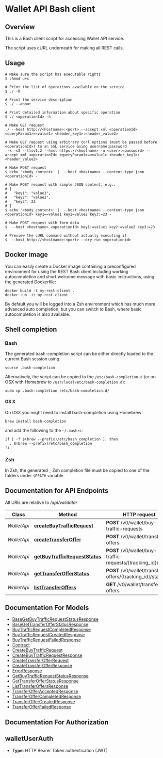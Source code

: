 # Wallet API Bash client

## Overview

This is a Bash client script for accessing Wallet API service.

The script uses cURL underneath for making all REST calls.

## Usage

```shell
# Make sure the script has executable rights
$ chmod u+x 

# Print the list of operations available on the service
$ ./ -h

# Print the service description
$ ./ --about

# Print detailed information about specific operation
$ ./ <operationId> -h

# Make GET request
./ --host http://<hostname>:<port> --accept xml <operationId> <queryParam1>=<value1> <header_key1>:<header_value2>

# Make GET request using arbitrary curl options (must be passed before <operationId>) to an SSL service using username:password
 -k -sS --tlsv1.2 --host https://<hostname> -u <user>:<password> --accept xml <operationId> <queryParam1>=<value1> <header_key1>:<header_value2>

# Make POST request
$ echo '<body_content>' |  --host <hostname> --content-type json <operationId> -

# Make POST request with simple JSON content, e.g.:
# {
#   "key1": "value1",
#   "key2": "value2",
#   "key3": 23
# }
$ echo '<body_content>' |  --host <hostname> --content-type json <operationId> key1==value1 key2=value2 key3:=23 -

# Make POST request with form data
$  --host <hostname> <operationId> key1:=value1 key2:=value2 key3:=23

# Preview the cURL command without actually executing it
$  --host http://<hostname>:<port> --dry-run <operationid>

```

## Docker image

You can easily create a Docker image containing a preconfigured environment
for using the REST Bash client including working autocompletion and short
welcome message with basic instructions, using the generated Dockerfile:

```shell
docker build -t my-rest-client .
docker run -it my-rest-client
```

By default you will be logged into a Zsh environment which has much more
advanced auto completion, but you can switch to Bash, where basic autocompletion
is also available.

## Shell completion

### Bash

The generated bash-completion script can be either directly loaded to the current Bash session using:

```shell
source .bash-completion
```

Alternatively, the script can be copied to the `/etc/bash-completion.d` (or on OSX with Homebrew to `/usr/local/etc/bash-completion.d`):

```shell
sudo cp .bash-completion /etc/bash-completion.d/
```

#### OS X

On OSX you might need to install bash-completion using Homebrew:

```shell
brew install bash-completion
```

and add the following to the `~/.bashrc`:

```shell
if [ -f $(brew --prefix)/etc/bash_completion ]; then
  . $(brew --prefix)/etc/bash_completion
fi
```

### Zsh

In Zsh, the generated `_` Zsh completion file must be copied to one of the folders under `$FPATH` variable.

## Documentation for API Endpoints

All URIs are relative to */api/validator*

Class | Method | HTTP request | Description
------------ | ------------- | ------------- | -------------
*WalletApi* | [**createBuyTrafficRequest**](docs/WalletApi.md#createbuytrafficrequest) | **POST** /v0/wallet/buy-traffic-requests | 
*WalletApi* | [**createTransferOffer**](docs/WalletApi.md#createtransferoffer) | **POST** /v0/wallet/transfer-offers | 
*WalletApi* | [**getBuyTrafficRequestStatus**](docs/WalletApi.md#getbuytrafficrequeststatus) | **POST** /v0/wallet/buy-traffic-requests/{tracking_id}/status | 
*WalletApi* | [**getTransferOfferStatus**](docs/WalletApi.md#gettransferofferstatus) | **POST** /v0/wallet/transfer-offers/{tracking_id}/status | 
*WalletApi* | [**listTransferOffers**](docs/WalletApi.md#listtransferoffers) | **GET** /v0/wallet/transfer-offers | 


## Documentation For Models

 - [BaseGetBuyTrafficRequestStatusResponse](docs/BaseGetBuyTrafficRequestStatusResponse.md)
 - [BaseGetTransferOfferStatusResponse](docs/BaseGetTransferOfferStatusResponse.md)
 - [BuyTrafficRequestCompletedResponse](docs/BuyTrafficRequestCompletedResponse.md)
 - [BuyTrafficRequestCreatedResponse](docs/BuyTrafficRequestCreatedResponse.md)
 - [BuyTrafficRequestFailedResponse](docs/BuyTrafficRequestFailedResponse.md)
 - [Contract](docs/Contract.md)
 - [CreateBuyTrafficRequest](docs/CreateBuyTrafficRequest.md)
 - [CreateBuyTrafficRequestResponse](docs/CreateBuyTrafficRequestResponse.md)
 - [CreateTransferOfferRequest](docs/CreateTransferOfferRequest.md)
 - [CreateTransferOfferResponse](docs/CreateTransferOfferResponse.md)
 - [ErrorResponse](docs/ErrorResponse.md)
 - [GetBuyTrafficRequestStatusResponse](docs/GetBuyTrafficRequestStatusResponse.md)
 - [GetTransferOfferStatusResponse](docs/GetTransferOfferStatusResponse.md)
 - [ListTransferOffersResponse](docs/ListTransferOffersResponse.md)
 - [TransferOfferAcceptedResponse](docs/TransferOfferAcceptedResponse.md)
 - [TransferOfferCompletedResponse](docs/TransferOfferCompletedResponse.md)
 - [TransferOfferCreatedResponse](docs/TransferOfferCreatedResponse.md)
 - [TransferOfferFailedResponse](docs/TransferOfferFailedResponse.md)


## Documentation For Authorization


## walletUserAuth


- **Type**: HTTP Bearer Token authentication (JWT)

